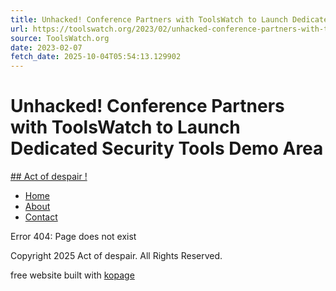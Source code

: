 ```yaml
---
title: Unhacked! Conference Partners with ToolsWatch to Launch Dedicated Security Tools Demo Area
url: https://toolswatch.org/2023/02/unhacked-conference-partners-with-toolswatch-to-launch-dedicated-security-tools-demo-area/
source: ToolsWatch.org
date: 2023-02-07
fetch_date: 2025-10-04T05:54:13.129902
---
```


# Unhacked! Conference Partners with ToolsWatch to Launch Dedicated Security Tools Demo Area

[## Act of despair !](index.php)

* [Home](https://toolswatch.org/2023/02/)
* [About](1_2_about.html)
* [Contact](1_4_contact.html)

Error 404: Page does not exist

Copyright 2025 Act of despair. All Rights Reserved.

free website
built with [kopage](http://www.kopage.com/free?&utm_medium=free&utm_campaign=free_footer&utm_source=toolswatch.org&lang=zh-CN)